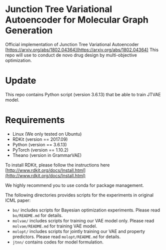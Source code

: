 # Junction Tree Variational Autoencoder for Molecular Graph Generation

Official implementation of Junction Tree Variational Autoencoder [https://arxiv.org/abs/1802.04364](https://arxiv.org/abs/1802.04364)
This repo will use to conduct de novo drug design by multi-objective optimization.

# Update
This repo contains Python script (version 3.6.13) that be able to train JTVAE model.

# Requirements
* Linux (We only tested on Ubuntu)
* RDKit (version == 2017.09)
* Python (version == 3.6.13)
* PyTorch (version == 1.10.2)
* Theano (version in GrammarVAE)

To install RDKit, please follow the instructions here [http://www.rdkit.org/docs/Install.html](http://www.rdkit.org/docs/Install.html)

We highly recommend you to use conda for package management.

The following directories provides scripts for the experiments in original ICML paper:
* `bo/` includes scripts for Bayesian optimization experiments. Please read `bo/README.md` for details.
* `molvae/` includes scripts for training our VAE model only. Please read `molvae/README.md` for training VAE model.
* `molopt/` includes scripts for jointly training our VAE and property predictors. Please read `molopt/README.md` for details.
* `jtnn/` contains codes for model formulation.

